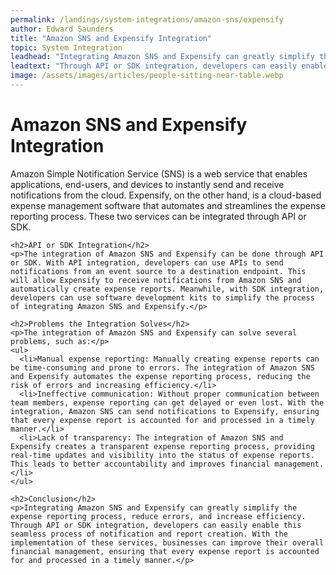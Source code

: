 ```yaml
---
permalink: /landings/system-integrations/amazon-sns/expensify
author: Edward Saunders
title: "Amazon SNS and Expensify Integration"
topic: System Integration
leadhead: "Integrating Amazon SNS and Expensify can greatly simplify the expense reporting process, reduce errors, and increase efficiency"
leadtext: "Through API or SDK integration, developers can easily enable this seamless process of notification and report creation. With the implementation of these services, businesses can improve their overall financial management, ensuring that every expense report is accounted for and processed in a timely manner."
image: /assets/images/articles/people-sitting-near-table.webp
---
```

<div class="arttext">    <h1>Amazon SNS and Expensify Integration</h1>
    <p>Amazon Simple Notification Service (SNS) is a web service that enables applications, end-users, and devices to instantly send and receive notifications from the cloud. Expensify, on the other hand, is a cloud-based expense management software that automates and streamlines the expense reporting process. These two services can be integrated through API or SDK.</p>
    
    <h2>API or SDK Integration</h2>
    <p>The integration of Amazon SNS and Expensify can be done through API or SDK. With API integration, developers can use APIs to send notifications from an event source to a destination endpoint. This will allow Expensify to receive notifications from Amazon SNS and automatically create expense reports. Meanwhile, with SDK integration, developers can use software development kits to simplify the process of integrating Amazon SNS and Expensify.</p>
    
    <h2>Problems the Integration Solves</h2>
    <p>The integration of Amazon SNS and Expensify can solve several problems, such as:</p>
    <ul>
      <li>Manual expense reporting: Manually creating expense reports can be time-consuming and prone to errors. The integration of Amazon SNS and Expensify automates the expense reporting process, reducing the risk of errors and increasing efficiency.</li>
      <li>Ineffective communication: Without proper communication between team members, expense reporting can get delayed or even lost. With the integration, Amazon SNS can send notifications to Expensify, ensuring that every expense report is accounted for and processed in a timely manner.</li>
      <li>Lack of transparency: The integration of Amazon SNS and Expensify creates a transparent expense reporting process, providing real-time updates and visibility into the status of expense reports. This leads to better accountability and improves financial management.</li>
    </ul>
    
    <h2>Conclusion</h2>
    <p>Integrating Amazon SNS and Expensify can greatly simplify the expense reporting process, reduce errors, and increase efficiency. Through API or SDK integration, developers can easily enable this seamless process of notification and report creation. With the implementation of these services, businesses can improve their overall financial management, ensuring that every expense report is accounted for and processed in a timely manner.</p>
</div>